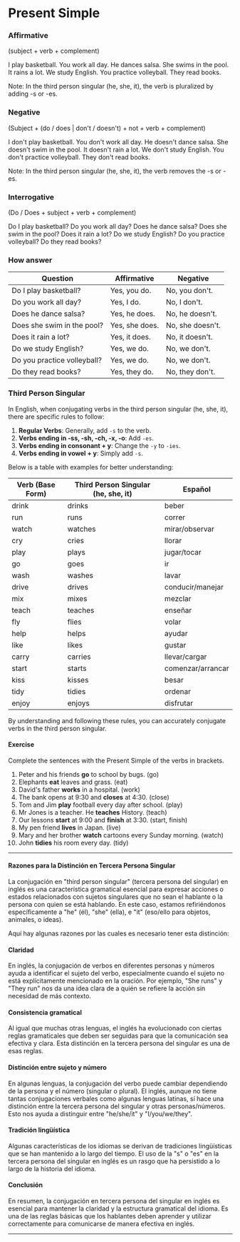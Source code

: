 # Present Simple

### Affirmative

(subject + verb + complement)

I play basketball.
You work all day.
He dances salsa.
She swims in the pool.
It rains a lot.
We study English.
You practice volleyball.
They read books.

Note: In the third person singular (he, she, it), the verb is pluralized by adding -s or -es.

### Negative

(Subject + (do / does | don't / doesn't) + not + verb + complement)

I don't play basketball.
You don't work all day.
He doesn't dance salsa.
She doesn't swim in the pool.
It doesn't rain a lot.
We don't study English.
You don't practice volleyball.
They don't read books.

Note: In the third person singular (he, she, it), the verb removes the -s or -es.

### Interrogative

(Do / Does + subject + verb + complement)

Do I play basketball?
Do you work all day?
Does he dance salsa?
Does she swim in the pool?
Does it rain a lot?
Do we study English?
Do you practice volleyball?
Do they read books?

### How answer

| Question                        | Affirmative   | Negative          |
|---------------------------------|---------------|-------------------|
| Do I play basketball?           | Yes, you do.  | No, you don't.    |
| Do you work all day?            | Yes, I do.    | No, I don't.      |
| Does he dance salsa?            | Yes, he does. | No, he doesn't.   |
| Does she swim in the pool?      | Yes, she does.| No, she doesn't.  |
| Does it rain a lot?             | Yes, it does. | No, it doesn't.   |
| Do we study English?            | Yes, we do.   | No, we don't.     |
| Do you practice volleyball?     | Yes, we do.   | No, we don't.     |
| Do they read books?             | Yes, they do. | No, they don't.   |

### Third Person Singular

In English, when conjugating verbs in the third person singular (he, she, it), there are specific rules to follow:

1. **Regular Verbs**: Generally, add `-s` to the verb.
2. **Verbs ending in -ss, -sh, -ch, -x, -o**: Add `-es`.
3. **Verbs ending in consonant + y**: Change the `-y` to `-ies`.
4. **Verbs ending in vowel + y**: Simply add `-s`.

Below is a table with examples for better understanding:

| Verb (Base Form) | Third Person Singular (he, she, it) | Español          |
|------------------|-------------------------------------|------------------|
| drink            | drinks                              | beber            |
| run              | runs                                | correr           |
| watch            | watches                             | mirar/observar   |
| cry              | cries                               | llorar           |
| play             | plays                               | jugar/tocar      |
| go               | goes                                | ir               |
| wash             | washes                              | lavar            |
| drive            | drives                              | conducir/manejar |
| mix              | mixes                               | mezclar          |
| teach            | teaches                             | enseñar          |
| fly              | flies                               | volar            |
| help             | helps                               | ayudar           |
| like             | likes                               | gustar           |
| carry            | carries                             | llevar/cargar    |
| start            | starts                              | comenzar/arrancar|
| kiss             | kisses                              | besar            |
| tidy             | tidies                              | ordenar          |
| enjoy            | enjoys                              | disfrutar        |

By understanding and following these rules, you can accurately conjugate verbs in the third person singular.

#### Exercise

Complete the sentences with the Present Simple of the verbs in brackets.

1. Peter and his friends **go** to school by bugs. (go)
2. Elephants **eat** leaves and grass. (eat)
3. David's father **works** in a hospital. (work)
4. The bank opens at 9:30 and **closes** at 4:30. (close)
5. Tom and Jim **play** football every day after school. (play)
6. Mr Jones is a teacher. He **teaches** History. (teach)
7. Our lessons **start** at 9:00 and **finish** at 3:30. (start, finish)
8. My pen friend **lives** in Japan. (live)
9. Mary and her brother **watch** cartoons every Sunday morning. (watch)
10. John **tidies** his room every day. (tidy)

------------------------------------------------------------------

#### Razones para la Distinción en Tercera Persona Singular

La conjugación en "third person singular" (tercera persona del singular) en inglés es una característica gramatical esencial para expresar acciones o estados relacionados con sujetos singulares que no sean el hablante o la persona con quien se está hablando. En este caso, estamos refiriéndonos específicamente a "he" (él), "she" (ella), e "it" (eso/ello para objetos, animales, o ideas).

Aquí hay algunas razones por las cuales es necesario tener esta distinción:

#### Claridad

En inglés, la conjugación de verbos en diferentes personas y números ayuda a identificar el sujeto del verbo, especialmente cuando el sujeto no está explícitamente mencionado en la oración. Por ejemplo, "She runs" y "They run" nos da una idea clara de a quién se refiere la acción sin necesidad de más contexto.

#### Consistencia gramatical

Al igual que muchas otras lenguas, el inglés ha evolucionado con ciertas reglas gramaticales que deben ser seguidas para que la comunicación sea efectiva y clara. Esta distinción en la tercera persona del singular es una de esas reglas.

#### Distinción entre sujeto y número

En algunas lenguas, la conjugación del verbo puede cambiar dependiendo de la persona y el número (singular o plural). El inglés, aunque no tiene tantas conjugaciones verbales como algunas lenguas latinas, sí hace una distinción entre la tercera persona del singular y otras personas/números. Esto nos ayuda a distinguir entre "he/she/it" y "I/you/we/they".

#### Tradición lingüística

Algunas características de los idiomas se derivan de tradiciones lingüísticas que se han mantenido a lo largo del tiempo. El uso de la "s" o "es" en la tercera persona del singular en inglés es un rasgo que ha persistido a lo largo de la historia del idioma.

#### Conclusión

En resumen, la conjugación en tercera persona del singular en inglés es esencial para mantener la claridad y la estructura gramatical del idioma. Es una de las reglas básicas que los hablantes deben aprender y utilizar correctamente para comunicarse de manera efectiva en inglés.

------------------------------------------------------------------
